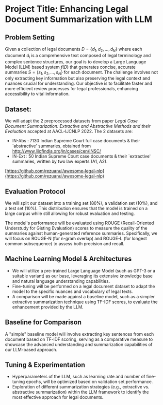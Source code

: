 # Project Title: Enhancing Legal Document Summarization with LLM

## Problem Setting

Given a collection of legal documents $D = \{d_1, d_2, ..., d_N\}$ where each document $d_i$ is a comprehensive text composed of legal terminology and complex sentence structures, our goal is to develop a Large Language Model (LLM) based system $f(D)$ that generates concise, accurate summaries $S = \{s_1, s_2, ..., s_N\}$ for each document. The challenge involves not only extracting key information but also preserving the legal context and nuances crucial for understanding. Our objective is to facilitate faster and more efficient review processes for legal professionals, enhancing accessibility to vital information.


## Dataset: 
We will adapt the 2 preprocessed datasets from  paper *Legal Case Document Summarization: Extractive and Abstractive Methods and their Evaluation* accepted at AACL-IJCNLP 2022.  The 2 datasets are:
- IN-Abs : 7130 Indian Supreme Court full case documents & their `abstractive' summaries, obtained from http://www.liiofindia.org/in/cases/cen/INSC/
- IN-Ext : 50 Indian Supreme Court case documents & their `extractive' summaries, written by two law experts (A1, A2).

[https://github.com/rezuanul/awesome-legal-nlp](https://github.com/rezuanul/awesome-legal-nlp)

## Evaluation Protocol

We will split our dataset into a training set (80%), a validation set (10%), and a test set (10%). This distribution ensures that the model is trained on a large corpus while still allowing for robust evaluation and testing.

The model's performance will be evaluated using ROUGE (Recall-Oriented Understudy for Gisting Evaluation) scores to measure the quality of the summaries against human-generated reference summaries. Specifically, we will focus on ROUGE-N (for n-gram overlap) and ROUGE-L (for longest common subsequence) to assess both precision and recall.

## Machine Learning Model & Architectures

- We will utilize a pre-trained Large Language Model (such as GPT-3 or a suitable variant) as our base, leveraging its extensive knowledge base and natural language understanding capabilities.
- Fine-tuning will be performed on a legal document dataset to adapt the model to the specific nuances and vocabulary of legal texts.
- A comparison will be made against a baseline model, such as a simpler extractive summarization technique using TF-IDF scores, to evaluate the enhancement provided by the LLM.

## Baseline for Comparison

A "simple" baseline model will involve extracting key sentences from each document based on TF-IDF scoring, serving as a comparative measure to showcase the advanced understanding and summarization capabilities of our LLM-based approach.

## Tuning & Experimentation

- Hyperparameters of the LLM, such as learning rate and number of fine-tuning epochs, will be optimized based on validation set performance.
- Exploration of different summarization strategies (e.g., extractive vs. abstractive summarization) within the LLM framework to identify the most effective approach for legal documents.
